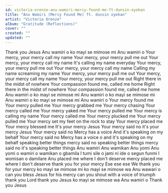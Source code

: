```yaml
---
id: victoria-orenze-anu-wamiri-mercy-found-me-ft-dunsin-oyekan
title: "Anu Wamiri (Mercy Found Me) ft. dunsin oyekan"
artist: "Victoria Orenze"
album: "Gratitude (Reflections)"
cover: ""
created: ""
updated: ""
---
```


Thank you Jesus
Anu wamiri o
ko mayi se mimose mi
Anu wamiri o
Your mercy, your mercy call my name
Your mercy, your mercy pull me out
Your mercy, your mercy call my name
It's calling my name everyday
Your mercy, your mercy pull me out
Your mercy, your mercy call my name
Calling my name screaming my name
Your mercy, your mercy pull me out
Your mercy, your mercy call my name
Your mercy, your mercy pull me out
Right there in the midst of nowhere
Your compassion found me, called me home
Right there in the midst of nowhere
Your compassion found me, called me home
Anu wamiri o
ko mayi se mimose mi
Anu wamiri o
ko mayi se mimose mi
Anu wamiri o
ko mayi se mimose mi
Anu wamiri o
Your mercy found me
Your mercy pulled me
Your mercy grabbed me
Your mercy chasing
Your mercy called me
Your mercy yaked me
Your mercy pulled me
Your mercy is calling my name
Your mercy called me
Your mercy plucked me
Your mercy pulled me
Your mercy set my feet on the rock to stay
Your mercy placed me
Your mercy blessed me
It's your mercy Jesus
Your mercy said no
it's your mercy Jesus
Your mercy said no
Mercy has a voice
And it's speaking on my behalf
Your mercy said no
Mercy has a voice o
and it's speaking on my behalf
speaking better things
mercy said no
speaking better things
mercy said no
it's speaking better things
Anu wamiri Anu wamikan Anu yomi
Anu yomi o wamiri o wamikan o gbamila
I tumi sile o jami ni ide o segun funmi
I womisan o damilare
Anu placed me where I don't deserve
mercy placed me where I don't deserve
thank you for your mercy
Ese ese ese
We thank you for your mercy
ko mayi se mimose mi
ko mayi se mimose wa
Anu wawari o
can you bless Jesus for his mercy
can you shout with a voice of triumph
thank you Lord
thank you Jesus
ko mayi se mimose wa
Anu wamiri o
Thank you Jesus